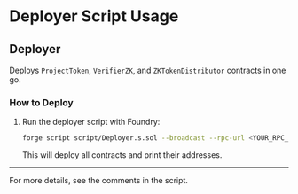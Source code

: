 # Deployer Script Usage

## Deployer

Deploys `ProjectToken`, `VerifierZK`, and `ZKTokenDistributor` contracts in one go.

### How to Deploy

1.  Run the deployer script with Foundry:
    ```sh
    forge script script/Deployer.s.sol --broadcast --rpc-url <YOUR_RPC_URL> --private-key <YOUR_PRIVATE_KEY>
    ```
    This will deploy all contracts and print their addresses.

---

For more details, see the comments in the script.

